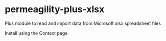 permeagility-plus-xlsx
======================

Plus module to read and import data from Microsoft xlsx spreadsheet files

Install using the Context page
